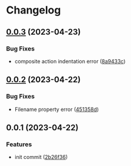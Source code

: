 # Changelog

## [0.0.3](https://github.com/Tsanton/tfe-provider-release-action/compare/0.0.2...0.0.3) (2023-04-23)


### Bug Fixes

* composite action indentation error ([8a9433c](https://github.com/Tsanton/tfe-provider-release-action/commit/8a9433c7adeafa426907de77d23fa821b5aa4688))

## [0.0.2](https://github.com/Tsanton/tfe-provider-release-action/compare/0.0.1...0.0.2) (2023-04-22)


### Bug Fixes

* Filename property error ([451358d](https://github.com/Tsanton/tfe-provider-release-action/commit/451358d90426187bccb0e7d4ba6cba8356471238))

## 0.0.1 (2023-04-22)


### Features

* init commit ([2b26f36](https://github.com/Tsanton/tfe-provider-release-action/commit/2b26f369216a10f5ac2f96a48c7d82340ba6eb9f))
